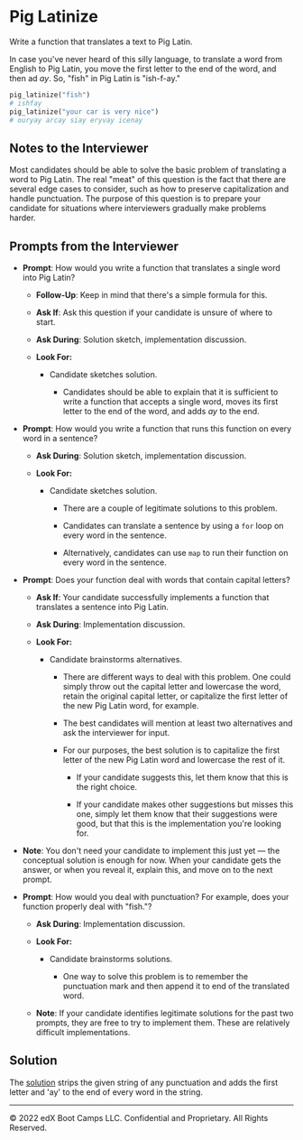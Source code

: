 # Pig Latinize

Write a function that translates a text to Pig Latin.

In case you've never heard of this silly language, to translate a word from English to Pig Latin, you move the first letter to the end of the word, and then ad _ay_. So, "fish" in Pig Latin is "ish-f-ay."

```python
pig_latinize("fish")
# ishfay
pig_latinize("your car is very nice")
# ouryay arcay siay eryvay icenay
```

## Notes to the Interviewer

Most candidates should be able to solve the basic problem of translating a word to Pig Latin. The real "meat" of this question is the fact that there are several edge cases to consider, such as how to preserve capitalization and handle punctuation. The purpose of this question is to prepare your candidate for situations where interviewers gradually make problems harder.

## Prompts from the Interviewer

* **Prompt**: How would you write a function that translates a single word into Pig Latin?

  * **Follow-Up**: Keep in mind that there's a simple formula for this.

  * **Ask If**: Ask this question if your candidate is unsure of where to start.

  * **Ask During**: Solution sketch, implementation discussion.

  * **Look For:**

    * Candidate sketches solution.

      * Candidates should be able to explain that it is sufficient to write a function that accepts a single word, moves its first letter to the end of the word, and adds _ay_ to the end.

* **Prompt**: How would you write a function that runs this function on every word in a sentence?

  * **Ask During**: Solution sketch, implementation discussion.

  * **Look For:**

    * Candidate sketches solution.

      * There are a couple of legitimate solutions to this problem.

      * Candidates can translate a sentence by using a `for` loop on every word in the sentence.

      * Alternatively, candidates can use `map` to run their function on every word in the sentence.

* **Prompt**: Does your function deal with words that contain capital letters?

  * **Ask If**: Your candidate successfully implements a function that translates a sentence into Pig Latin.

  * **Ask During**: Implementation discussion.

  * **Look For:**

    * Candidate brainstorms alternatives.

      * There are different ways to deal with this problem. One could simply throw out the capital letter and lowercase the word, retain the original capital letter, or capitalize the first letter of the new Pig Latin word, for example.

      * The best candidates will mention at least two alternatives and ask the interviewer for input.

      * For our purposes, the best solution is to capitalize the first letter of the new Pig Latin word and lowercase the rest of it.

        * If your candidate suggests this, let them know that this is the right choice.

        * If your candidate makes other suggestions but misses this one, simply let them know that their suggestions were good, but that this is the implementation you're looking for.

* **Note**: You don't need your candidate to implement this just yet — the conceptual solution is enough for now. When your candidate gets the answer, or when you reveal it, explain this, and move on to the next prompt.
  
* **Prompt**: How would you deal with punctuation? For example, does your function properly deal with "fish."?

  * **Ask During**: Implementation discussion.

  * **Look For:**

    * Candidate brainstorms solutions.

      * One way to solve this problem is to remember the punctuation mark and then append it to end of the translated word.

  * **Note**: If your candidate identifies legitimate solutions for the past two prompts, they are free to try to implement them. These are relatively difficult implementations.
  
## Solution

The [solution](Solved/pig_latin.py) strips the given string of any punctuation and adds the first letter and 'ay' to the end of every word in the string.

---

© 2022 edX Boot Camps LLC. Confidential and Proprietary. All Rights Reserved.
